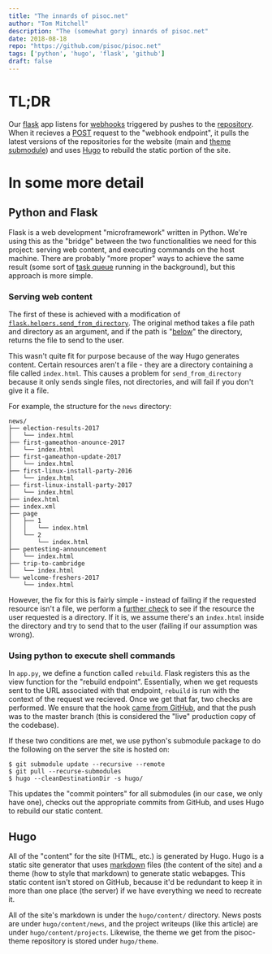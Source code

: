 ```yaml
---
title: "The innards of pisoc.net"
author: "Tom Mitchell"
description: "The (somewhat gory) innards of pisoc.net"
date: 2018-08-18
repo: "https://github.com/pisoc/pisoc.net"
tags: ['python', 'hugo', 'flask', 'github']
draft: false
---
```


# TL;DR

Our [flask](http://flask.pocoo.org/) app listens for [webhooks](https://developer.github.com/webhooks/) triggered by pushes to the [repository](https://github.com/pisoc/pisoc.net). When it recieves a [POST](https://en.wikipedia.org/wiki/POST_(HTTP)) request to the "webhook endpoint", it pulls the latest versions of the repositories for the website (main and [theme submodule](https://github.com/pisoc/pisoc-minimal)) and uses [Hugo](https://gohugo.io/) to rebuild the static portion of the site.

# In some more detail

## Python and Flask

Flask is a web development "microframework" written in Python. We're using this as the "bridge" between the two functionalities we need for this project: serving web content, and executing commands on the host machine. There are probably "more proper" ways to achieve the same result (some sort of [task queue](http://flask.pocoo.org/docs/1.0/patterns/celery/) running in the background), but this approach is more simple.

### Serving web content

The first of these is achieved with a modification of [`flask.helpers.send_from_directory`](https://github.com/pallets/flask/blob/master/flask/helpers.py#L681). The original method takes a file path and directory as an argument, and if the path is "[below](https://en.wikipedia.org/wiki/Filesystem_Hierarchy_Standard)" the directory, returns the file to send to the user.

This wasn't quite fit for purpose because of the way Hugo generates content. Certain resources aren't a file - they are a directory containing a file called  `index.html`. This causes a problem for `send_from_directory` because it only sends single files, not directories, and will fail if you don't give it a file.

For example, the structure for the `news` directory:

```none
news/
├── election-results-2017
│   └── index.html
├── first-gameathon-anounce-2017
│   └── index.html
├── first-gameathon-update-2017
│   └── index.html
├── first-linux-install-party-2016
│   └── index.html
├── first-linux-install-party-2017
│   └── index.html
├── index.html
├── index.xml
├── page
│   ├── 1
│   │   └── index.html
│   └── 2
│       └── index.html
├── pentesting-announcement
│   └── index.html
├── trip-to-cambridge
│   └── index.html
└── welcome-freshers-2017
    └── index.html
```

However, the fix for this is fairly simple - instead of failing if the requested resource isn't a file, we perform a [further check](https://github.com/pisoc/pisoc.net/blob/6cacecf9982c82b5e5a55ed931ef4327803386a9/app.py#L33) to see if the resource the user requested is a directory. If it is, we assume there's an `index.html` inside the directory and try to send that to the user (failing if our assumption was wrong).

### Using python to execute shell commands

In `app.py`, we define a function called `rebuild`. Flask registers this as the view function for the "rebuild endpoint". Essentially, when we get requests sent to the URL associated with that endpoint, `rebuild` is run with the context of the request we recieved.  Once we get that far, two checks are performed. We ensure that the hook [came from GitHub](https://developer.github.com/webhooks/securing/#validating-payloads-from-github), and that the push was to the master branch (this is considered the "live" production copy of the codebase).  

If these two conditions are met, we use python's submodule package to do the following on the server the site is hosted on:

```shell
$ git submodule update --recursive --remote
$ git pull --recurse-submodules
$ hugo --cleanDestinationDir -s hugo/
```

This updates the "commit pointers" for all submodules (in our case, we only have one), checks out the appropriate commits from GitHub, and uses Hugo to rebuild our static content.

## Hugo

All of the "content" for the site (HTML, etc.) is generated by Hugo. Hugo is a static site generator that uses [markdown](https://github.com/adam-p/markdown-here/wiki/Markdown-Cheatsheet) files (the content of the site) and a theme (how to style that markdown) to generate static webapges. This static content isn't stored on GitHub, because it'd be redundant to keep it in more than one place (the server) if we have everything we need to recreate it.

All of the site's markdown is under the `hugo/content/` directory. News posts are under `hugo/content/news`, and the project writeups (like this article) are under `hugo/content/projects`. Likewise, the theme we get from the pisoc-theme repository is stored under `hugo/theme`.
